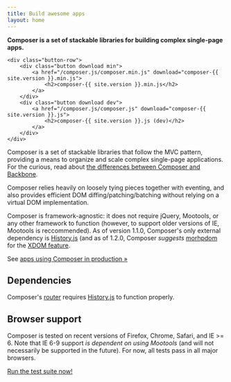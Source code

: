 ```yaml
---
title: Build awesome apps
layout: home
---
```


<div class="intro">
    <strong>Composer is a set of stackable libraries for building complex single-page apps.</strong>

    <div class="button-row">
        <div class="button download min">
            <a href="/composer.js/composer.min.js" download="composer-{{ site.version }}.min.js">
                <h2>composer-{{ site.version }}.min.js</h2>
            </a>
        </div>
        <div class="button download dev">
            <a href="/composer.js/composer.js" download="composer-{{ site.version }}.js">
                <h2>composer-{{ site.version }}.js (dev)</h2>
            </a>
        </div>
    </div>
</div>

Composer is a set of stackable libraries that follow the MVC pattern, providing
a means to organize and scale complex single-page applications. For the curious,
read about [the differences between Composer and Backbone](/composer.js/pages/comparison).

Composer relies heavily on loosely tying pieces together with eventing, and also
provides efficient DOM diffing/patching/batching without relying on a virtual DOM
implementation.

Composer is framework-agnostic: it does not require jQuery, Mootools, or any other
framework to function (however, to support older versions of IE, Mootools is
reccommended). As of version 1.1.0, Composer's only external dependency is 
[History.js](https://github.com/browserstate/history.js/) (and as of 1.2.0,
Composer *suggests* [morhpdom](https://github.com/patrick-steele-idem/morphdom)
for the [XDOM feature](/composer.js/docs/controller/#xdom).

See [apps using Composer in production &raquo;](/composer.js/pages/apps)

## Dependencies

Composer's [router](/composer.js/docs/router) requires [History.js](https://github.com/browserstate/history.js/)
to function properly.

## Browser support

Composer is tested on recent versions of Firefox, Chrome, Safari, and IE >= 6.
Note that IE 6-9 support *is dependent on using Mootools* (and will not
necessarily be supported in the future). For now, all tests pass in all major
browsers.

<a href="/composer.js/test" target="_blank">Run the test suite now!</a>

